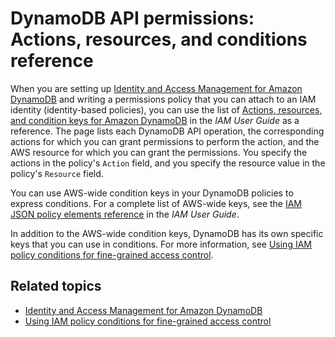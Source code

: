# DynamoDB API permissions: Actions, resources, and conditions reference<a name="api-permissions-reference"></a>

When you are setting up  [Identity and Access Management for Amazon DynamoDB](security-iam.md) and writing a permissions policy that you can attach to an IAM identity \(identity\-based policies\), you can use the list of [Actions, resources, and condition keys for Amazon DynamoDB](https://docs.aws.amazon.com/service-authorization/latest/reference/list_amazondynamodb.html) in the *IAM User Guide* as a reference\. The page lists each DynamoDB API operation, the corresponding actions for which you can grant permissions to perform the action, and the AWS resource for which you can grant the permissions\. You specify the actions in the policy's `Action` field, and you specify the resource value in the policy's `Resource` field\.

You can use AWS\-wide condition keys in your DynamoDB policies to express conditions\. For a complete list of AWS\-wide keys, see the [IAM JSON policy elements reference](https://docs.aws.amazon.com/IAM/latest/UserGuide/reference_policies_elements.html#AvailableKeys) in the *IAM User Guide*\.

In addition to the AWS\-wide condition keys, DynamoDB has its own specific keys that you can use in conditions\. For more information, see [Using IAM policy conditions for fine\-grained access control](specifying-conditions.md)\.

## Related topics<a name="w120aac28c15c15c13b9"></a>
+  [Identity and Access Management for Amazon DynamoDB](security-iam.md)
+ [Using IAM policy conditions for fine\-grained access control](specifying-conditions.md)